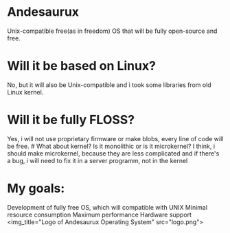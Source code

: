 # Andesaurux
Unix-compatible free(as in freedom) OS that will be fully open-source
and free. 
# Will it be based on Linux? 
No, but it will also be Unix-compatible and i took some libraries from old Linux kernel. 
# Will it be fully FLOSS? 
Yes, i will not use proprietary firmware or make blobs, every line of code will be free. \# What about kernel? Is it
monolithic or is it microkernel? I think, i should make microkernel, because they are less complicated and if there's a bug, i will need to fix it in a server programm, not in the kernel 
# My goals: 
Development of fully free OS, which will compatible with UNIX
Minimal resource consumption 
Maximum performance 
Hardware support
<img_title="Logo of Andesaurux Operating System" src="logo.png">
